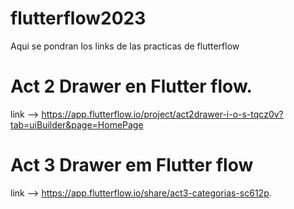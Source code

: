 # flutterflow2023
Aqui se pondran los links de las practicas de flutterflow

# Act 2 Drawer en Flutter flow.
link --> https://app.flutterflow.io/project/act2drawer-i-o-s-tqcz0v?tab=uiBuilder&page=HomePage

# Act 3 Drawer em Flutter flow
link --> https://app.flutterflow.io/share/act3-categorias-sc612p.
